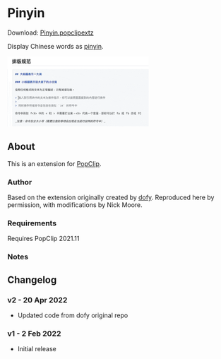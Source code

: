 # Pinyin

Download: [Pinyin.popclipextz](https://github.com/pilotmoon/PopClip-Extensions/raw/master/extensions/Pinyin.popclipextz)

Display Chinese words as [pinyin](https://en.wikipedia.org/wiki/Pinyin).

<img src="https://raw.githubusercontent.com/pilotmoon/PopClip-Extensions/master/source/Pinyin.popclipext/Pinyin-demo.gif" width="320px">

## About

This is an extension for [PopClip](https://pilotmoon.com/popclip/).

### Author

Based on the extension originally created by [dofy](https://github.com/dofy/PopClip-Extensions). Reproduced here by permission, with modifications by Nick Moore.

### Requirements

Requires PopClip 2021.11

### Notes

## Changelog

### v2 - 20 Apr 2022

* Updated code from dofy original repo

### v1 - 2 Feb 2022

* Initial release
